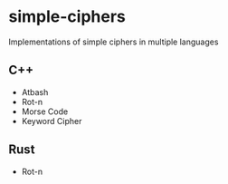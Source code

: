 # simple-ciphers
Implementations of simple ciphers in multiple languages

## C++

- Atbash
- Rot-n
- Morse Code
- Keyword Cipher

## Rust

- Rot-n
